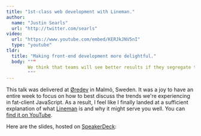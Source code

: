 ```yaml
---
title: "1st-class web development with Lineman."
author:
  name: "Justin Searls"
  url: "http://twitter.com/searls"
video:
  url: "https://www.youtube.com/embed/KERJkJNV5nI"
  type: "youtube"
tldr:
  title: "Making front-end development more delightful."
  body: """
        We think that teams will see better results if they segregate the front-end and the back-end of fat-client JavaScript web applications. This talk explains why this approach is desirable, describes the shortcomings of current front-end tooling, and shows how we're using Lineman to find happiness in the front-end today.
        """
---
```


This talk was delivered at [Øredev](http://www.oredev.com) in Malmö, Sweden. It was a joy to have an entire week to focus on how to best discuss the trends we're experiencing in fat-client JavaScript. As a result, I feel like I finally landed at a sufficient explanation of what [Lineman](http://www.linemanjs.com) is and why it might serve you well. You can [find it on YouTube](https://youtu.be/KERJkJNV5nI).

Here are the slides, hosted on [SpeakerDeck](https://speakerdeck.com/searls/1st-class-web-development-with-lineman):

<script async="async" class="speakerdeck-embed" data-id="e45f5c702a8801316e596e0eb2f78328" data-ratio="1.33333333333333" src="//speakerdeck.com/assets/embed.js"></script>

